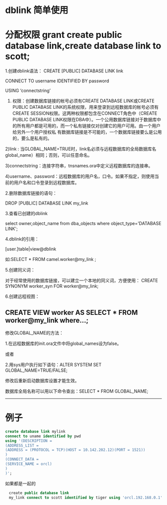 # dblink 简单使用
# 分配权限 grant create public database link,create database link to scott;

1.创建dblink语法：
CREATE [PUBLIC] DATABASE LINK link 

CONNECT TO username IDENTIFIED BY password

USING ‘connectstring’

1) 权限：创建数据库链接的帐号必须有CREATE DATABASE LINK或CREATE PUBLIC DATABASE LINK的系统权限，用来登录到远程数据库的帐号必须有CREATE SESSION权限。这两种权限都包含在CONNECT角色中（CREATE PUBLIC DATABASE LINK权限在DBA中）。一个公用数据库链接对于数据库中的所有用户都是可用的，而一个私有链接仅对创建它的用户可用。由一个用户给另外一个用户授权私 有数据库链接是不可能的，一个数据库链接要么是公用的，要么是私有的。

2)link :  当GLOBAL_NAME=TRUE时，link名必须与远程数据库的全局数据库名global_name）相同；否则，可以任意命名。

3)connectstring：连接字符串，tnsnames.ora中定义远程数据库的连接串。

4)username、password：远程数据库的用户名，口令。如果不指定，则使用当前的用户名和口令登录到远程数据库。

2.删除数据库链接的语句：

DROP [PUBLIC] DATABASE LINK my_link

3.查看已创建的dblink

select owner,object_name from dba_objects where object_type='DATABASE LINK';

4.dblink的引用：

[user.]table|view@dblink

如:SELECT * FROM camel.worker@my_link ;

5.创建同义词：

对于经常使用的数据库链接，可以建立一个本地的同义词，方便使用：
CREATE SYNONYM worker_syn FOR worker@my_link;

6.创建远程视图：

CREATE VIEW worker AS SELECT * FROM worker@my_link where…;
----------------------------------------------------------------------------------------
修改GLOBAL_NAME的方法：

1.在远程数据库的init.ora文件中将global_names设为false。

或者

2.用sys用户执行如下语句：ALTER SYSTEM SET GLOBAL_NAME=TRUE/FALSE;


修改后重新启动数据库设置才能生效。


数据库全局名称可以用以下命令查出：SELECT * FROM GLOBAL_NAME;

-----------------------------------------------------------------------------------------
# 例子
```sql
create database link mylink 
connect to uname identified by pwd 
using '(DESCRIPTION = 
(ADDRESS_LIST = 
(ADDRESS = (PROTOCOL = TCP)(HOST = 10.142.202.12)(PORT = 1521)) 
) 
(CONNECT_DATA = 
(SERVICE_NAME = orcl) 
) 
)'; 
```
如果都是一起的
```sql
　create public database link
　my_link connect to scott identified by tiger using 'orcl.192.168.0.1';
```